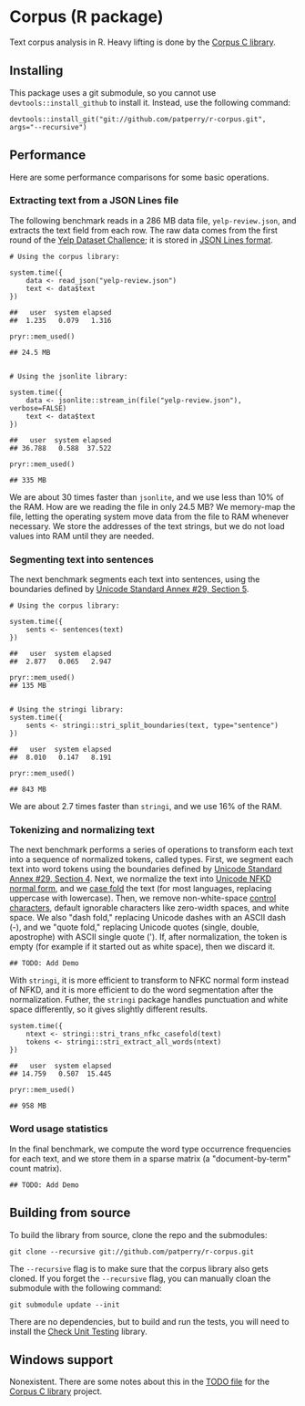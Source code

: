 Corpus (R package)
==================

Text corpus analysis in R. Heavy lifting is done by the
[Corpus C library][corpus].


Installing
----------

This package uses a git submodule, so you cannot use
`devtools::install_github` to install it. Instead, use the following command:

    devtools::install_git("git://github.com/patperry/r-corpus.git", args="--recursive")



Performance
-----------

Here are some performance comparisons for some basic operations.

### Extracting text from a JSON Lines file

The following benchmark reads in a 286 MB data file, `yelp-review.json`,
and extracts the text field from each row.  The raw data comes from the
first round of the [Yelp Dataset Challence][yelp]; it is stored in
[JSON Lines format][jsonl].

    # Using the corpus library:

    system.time({
        data <- read_json("yelp-review.json")
        text <- data$text
    })

    ##   user  system elapsed
    ##  1.235   0.079   1.316

    pryr::mem_used()

    ## 24.5 MB


    # Using the jsonlite library:

    system.time({
        data <- jsonlite::stream_in(file("yelp-review.json"), verbose=FALSE)
        text <- data$text
    })

    ##   user  system elapsed
    ## 36.788   0.588  37.522

    pryr::mem_used()

    ## 335 MB

We are about 30 times faster than `jsonlite`, and we use less than 10%
of the RAM.  How are we reading the file in only 24.5 MB?  We memory-map
the file, letting the operating system move data from the file to RAM
whenever necessary. We store the addresses of the text strings, but we
do not load values into RAM until they are needed.


### Segmenting text into sentences

The next benchmark segments each text into sentences, using the boundaries
defined by [Unicode Standard Annex #29, Section 5][sentbreak].

    # Using the corpus library:

    system.time({
        sents <- sentences(text)
    })

    ##   user  system elapsed
    ##  2.877   0.065   2.947

    pryr::mem_used()
    ## 135 MB


    # Using the stringi library:
    system.time({
        sents <- stringi::stri_split_boundaries(text, type="sentence")
    })

    ##   user  system elapsed
    ##  8.010   0.147   8.191

    pryr::mem_used()

    ## 843 MB

We are about 2.7 times faster than `stringi`, and we use 16% of the RAM.



### Tokenizing and normalizing text

The next benchmark performs a series of operations to transform each text into
a sequence of normalized tokens, called types. First, we segment each text
into word tokens using the boundaries defined by
[Unicode Standard Annex #29, Section 4][wordbreak]. Next, we normalize the
text into [Unicode NFKD normal form][nfkd], and we [case fold][casefold]
the text (for most languages, replacing uppercase with lowercase). Then,
we remove non-white-space [control characters][cc], default ignorable
characters like zero-width spaces, and white space. We also "dash fold,"
replacing Unicode dashes with an ASCII dash (-), and we "quote fold,"
replacing Unicode quotes (single, double, apostrophe) with ASCII single
quote ('). If, after normalization, the token is empty (for example if
it started out as white space), then we discard it.

    ## TODO: Add Demo

With `stringi`, it is more efficient to transform to NFKC normal form instead
of NFKD, and it is more efficient to do the word segmentation after the
normalization. Futher, the `stringi` package handles punctuation and
white space differently, so it gives slightly different results.

    system.time({
        ntext <- stringi::stri_trans_nfkc_casefold(text)
        tokens <- stringi::stri_extract_all_words(ntext)
    })

    ##   user  system elapsed
    ## 14.759   0.507  15.445

    pryr::mem_used()

    ## 958 MB



### Word usage statistics

In the final benchmark, we compute the word type occurrence frequencies for
each text, and we store them in a sparse matrix (a "document-by-term" count
matrix).

    ## TODO: Add Demo


Building from source
--------------------

To build the library from source, clone the repo and the submodules:

    git clone --recursive git://github.com/patperry/r-corpus.git

The `--recursive` flag is to make sure that the corpus library also gets
cloned. If you forget the `--recursive` flag, you can manually cloan
the submodule with the following command:

    git submodule update --init

There are no dependencies, but to build and run the tests, you will need
to install the [Check Unit Testing][check] library.


Windows support
---------------

Nonexistent. There are some notes about this in the [TODO file][windows] for
the [Corpus C library][corpus] project.

[casefold]: https://www.w3.org/International/wiki/Case_folding
[cc]: https://en.wikipedia.org/wiki/C0_and_C1_control_codes
[check]:https://libcheck.github.io/check/
[corpus]: https://github.com/patperry/corpus
[jsonl]: http://jsonlines.org/
[nfkd]: http://unicode.org/reports/tr15/
[sentbreak]: http://unicode.org/reports/tr29/#Sentence_Boundaries
[windows]: https://github.com/patperry/corpus/blob/master/TODO.md
[wordbreak]: http://unicode.org/reports/tr29/#Word_Boundaries
[yelp]: https://www.yelp.com/dataset_challenge
